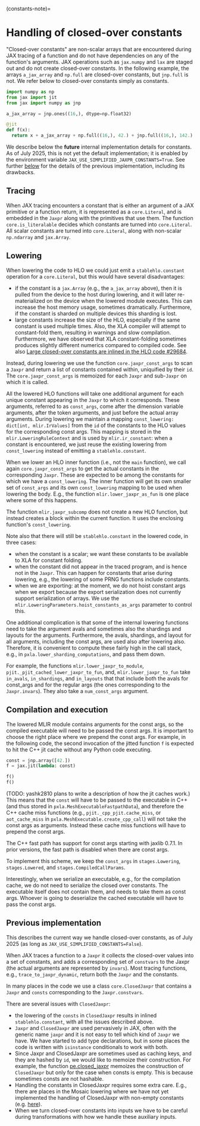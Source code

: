 (constants-note)=

# Handling of closed-over constants

"Closed-over constants" are non-scalar arrays that are encountered during JAX tracing
of a function and do not have dependencies on any of the function's arguments.
JAX operations such as `jax.numpy` and `lax` are staged out and do not create
closed-over constants.
In the following example, the arrays
`a_jax_array` and `np.full` are closed-over constants, but `jnp.full`
is not. We refer below to closed-over constants simply as constants.

```python
import numpy as np
from jax import jit
from jax import numpy as jnp

a_jax_array = jnp.ones((16,), dtype=np.float32)

@jit
def f(x):
  return x + a_jax_array + np.full((16,), 42.) + jnp.full((16,), 142.)
```

We describe below the **future** internal implementation details for
constants. As of July 2025, this is not yet the default implementation;
it is enabled by the environment variable `JAX_USE_SIMPLIFIED_JAXPR_CONSTANTS=True`.
See further [below](#previous-implementation) for the details of the previous
implementation, including its drawbacks.

## Tracing

When JAX tracing encounters a constant that is either an argument of a JAX primitive
or a function return, it is represented as a `core.Literal`, and is embedded
in the `Jaxpr` along with the primitives that use them.
The function `core.is_literalable` decides which constants are turned into
`core.Literal`. All scalar constants are turned into `core.Literal`, along with
non-scalar `np.ndarray` and `jax.Array`.

## Lowering

When lowering the code to HLO we could just emit a `stablehlo.constant` operation
for a `core.Literal`, but this would have several disadvantages:

 * if the constant is a `jax.Array` (e.g., the `a_jax_array` above), then it is
 pulled from the device to the host during lowering, and it will later re-materialized
 on the device when the lowered module executes.
 This can increase the host memory usage, sometimes dramatically.
 Furthermore, if the constant is sharded on multiple devices this
 sharding is lost.
 * large constants increase the size of the HLO, especially if
 the same constant is used multiple times. Also, the XLA compiler will attempt
 to constant-fold them, resulting in warnings and slow compilation. Furthermore,
 we have observed that XLA constant-folding sometimes produces slightly different
 numerics compared to compiled code.
 See also [Large closed-over constants are inlined in the HLO code #29684](https://github.com/jax-ml/jax/issues/29684).

Instead, during lowering we use the function `core.jaxpr_const_args` to scan
a `Jaxpr` and return a list of constants contained within, uniquified by their
`id`. The `core.jaxpr_const_args` is memoized for each `Jaxpr` and sub-`Jaxpr`
on which it is called.

All the lowered HLO functions will take one additional argument
for each unique constant appearing in the `Jaxpr` to which it corresponds.
These arguments, referred to as `const_args`,
come after the dimension variable arguments, after the
token arguments, and just before the actual array arguments.
During lowering we maintain a mapping `const_lowering: dict[int, mlir.IrValues]`
from the `id` of the constants to the HLO values for the corresponding
const args.
This mapping is stored in the `mlir.LoweringRuleContext` and is used
by `mlir.ir_constant`: when a constant is encountered, we just reuse
the existing lowering from `const_lowering` instead of emitting a
`stablehlo.constant`.

When we lower an HLO inner function (i.e., not the `main` function),
we call again `core.jaxpr_const_args`
to get the actual constants in the corresponding `Jaxpr`. These are
expected to be among the constants for which we have a `const_lowering`.
The inner function will get its own smaller set of `const_args` and
its own `const_lowering` mapping to be used when lowering the body.
E.g., the function `mlir.lower_jaxpr_as_fun` is one place where some
of this happens.

The function `mlir.jaxpr_subcomp` does not create a new HLO function,
but instead creates a block within the current function. It uses
the enclosing function's `const_lowering`.

Note also that there will still be `stablehlo.constant` in the lowered
code, in three cases:
  * when the constant is a scalar; we want these constants to be
  available to XLA for constant folding.
  * when the constant did not appear in the traced program, and is
  hence not in the `Jaxpr`. This can happen for constants that
  arise during lowering, e.g., the lowering of some PRNG functions
  include constants.
  * when we are exporting: at the moment, we do not hoist constant args
  when we export because the export serialization does not currently support
  serialization of arrays.
  We use the `mlir.LoweringParameters.hoist_constants_as_args` parameter
  to control this.

One additional complication is that some of the internal lowering functions
need to take the argument avals and sometimes also the shardings and
layouts for the arguments. Furthermore, the avals, shardings, and layout for
all arguments, including the const args,
are used also after lowering also. Therefore, it is convenient
to compute these fairly high in the call stack, e.g., in
`pxla.lower_sharding_computations`, and pass them down.

For example, the functions `mlir.lower_jaxpr_to_module`,
`pjit._pjit_cached_lower_jaxpr_to_fun`, and, `mlir.lower_jaxpr_to_fun`
take `in_avals`, `in_shardings`, and `in_layouts` that
that include both the avals for const_args and for the regular args
(the ones corresponding to the `Jaxpr.invars`).
They also take a `num_const_args` argument.

## Compilation and execution

The lowered MLIR module contains arguments for the const args, so
the compiled executable will need to be passed the const args.
It is important to choose the right place where we prepend the
const args. For example, in the following code, the second invocation
of the jitted function `f` is expected to hit the C++ jit cache without
any Python code executing.

```python
const = jnp.array([42.])
f = jax.jit(lambda: const)

f()
f()
```

(TODO: yashk2810 plans to write a description of how the jit caches work.)
This means that the `const` will have to be passed to the executable in C++
(and thus stored in `pxla.MeshExecutableFastpathData`),
and therefore the C++ cache
miss functions (e.g., `pjit._cpp_pjit.cache_miss`,
or `aot_cache_miss` in `pxla.MeshExecutable.create_cpp_call`)
will not take the const args as arguments. Instead these cache
miss functions will have to prepend the const args.

The C++ fast path has support for const args starting with jaxlib 0.7.1.
In prior versions, the fast path is disabled when there are const args.

To implement this scheme, we keep the `const_args` in
`stages.Lowering`, `stages.Lowered`, and `stages.CompiledCallParams`.

Interestingly, when we serialize an executable, e.g., for the compilation
cache, we do not need to serialize the closed over constants. The executable
itself does not contain them, and needs to take them as const args.
Whoever is going to deserialize the cached executable will have to pass
the const args.

## Previous implementation

This describes the current way we handle closed-over constants, as
of July 2025 (as long as `JAX_USE_SIMPLIFIED_CONSTANTS=False`).

When JAX traces a function to a `Jaxpr` it collects the closed-over values
into a set of constants, and adds a corresponding set of `constvars` to the Jaxpr
(the actual arguments are represented by `invars`).
Most tracing functions, e.g., `trace_to_jaxpr_dynamic`,
return both the `Jaxpr` and the constants.

In many places in the code we use a class `core.ClosedJaxpr` that contains a
`Jaxpr` and `consts` corresponding to the `Jaxpr.constvars`.

There are several issues with `ClosedJaxpr`:

  * the lowering of the `consts` in `ClosedJaxpr` results in inlined
    `stablehlo.constant`, with all the issues described above.
  * `Jaxpr` and `ClosedJaxpr` are used pervasively in JAX, often with the
    generic name `jaxpr` and it is not easy to tell which kind of `Jaxpr` we have.
    We have started to add type declarations, but in some places the code
    is written with `isinstance` conditionals to work with both.
  * Since Jaxpr and ClosedJaxpr are sometimes used as caching keys,
    and they are hashed by `id`, we would like to memoize their construction.
    For example, the function [pe.closed_jaxpr](https://github.com/jax-ml/jax/blob/0956da1466d03af81b24d16554f30f2ff8163346/jax/_src/interpreters/partial_eval.py#L1570)
    memoizes the construction of `ClosedJaxpr` but only for the case when consts is empty.
    This is because sometimes consts are not hashable.
  * Handling the constants in ClosedJaxpr requires some extra care.
    E.g., there are places in the Mosaic lowering where we have not yet implemented
    the handling of ClosedJaxpr with non-empty constants
    (e.g. [here](https://github.com/jax-ml/jax/blob/7d924e8f72fd84fb2305f0a1683ae081f171602f/jax/_src/pallas/mosaic/lowering.py#L3115)).
  * When we turn closed-over constants into inputs we have to be careful
    during transformations with how we handle these auxiliary inputs.

